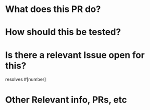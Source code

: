 <!--- markdownlint-disable MD041 -->
# What does this PR do?
<!--- Brief explanation of the code or documentation change you've made -->

# How should this be tested?
<!--- Automated tests are preferred, but not always doable - especially for infrastructure. Include commands to run your new feature, and also post-run commands to validate that it worked. (please use code blocks to format code samples) -->

# Is there a relevant Issue open for this?
<!--- Provide a link to any open issues that describe the problem you are solving. -->
resolves #[number]

# Other Relevant info, PRs, etc
<!--- Please provide link to other PRs that may be related (blocking, resolves, etc. etc.) -->
